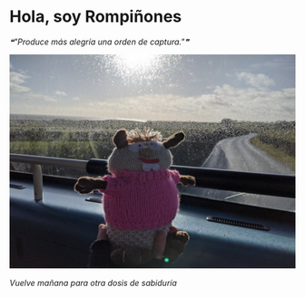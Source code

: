 # Hola, soy Rompiñones

<!--STARTS_HERE_QUOTE_README-->
<i>❝"Produce más alegría una orden de captura."❞</i>
<!--ENDS_HERE_QUOTE_README-->

<!--START_SECTION:update_image-->
![alt text](https://raw.githubusercontent.com/focaalvarez/rompinones/main/.github/images/IMG_20220220_093657.jpg?raw=true)
<!--END_SECTION:update_image-->

*Vuelve mañana para otra dosis de sabiduría*
